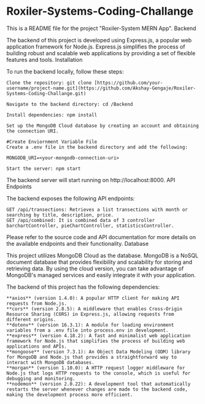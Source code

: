 ﻿# Roxiler-Systems-Coding-Challange
This is a README file for the project "Roxiler-System MERN App".
Backend

The backend of this project is developed using Express.js, a popular web application framework for Node.js. Express.js simplifies the process of building robust and scalable web applications by providing a set of flexible features and tools.
Installation

To run the backend locally, follow these steps:

    Clone the repository: git clone [https://github.com/your-username/project-name.git](https://github.com/Akshay-Gengaje/Roxiler-Systems-Coding-Challange.git)

    Navigate to the backend directory: cd /Backend

    Install dependencies: npm install

    Set up the MongoDB Cloud database by creating an account and obtaining the connection URI.

    #Create Enviornment Variable File
    Create a .env file in the backend directory and add the following:

    MONGODB_URI=<your-mongodb-connection-uri>

    Start the server: npm start

The backend server will start running on http://localhost:8000.
API Endpoints

The backend exposes the following API endpoints:

    GET /api/transections: Retrieves a list transections with month or searching by title, description, price.
    GET /api/combined: It is combined data of 3 controller barchartController, pieChartController, statisticsController.
   
Please refer to the source code and API documentation for more details on the available endpoints and their functionality.
Database

This project utilizes MongoDB Cloud as the database. MongoDB is a NoSQL document database that provides flexibility and scalability for storing and retrieving data. By using the cloud version, you can take advantage of MongoDB's managed services and easily integrate it with your application.

The backend of this project has the following dependencies:

    **axios** (version 1.4.0): A popular HTTP client for making API requests from Node.js.
    **cors** (version 2.8.5): A middleware that enables Cross-Origin Resource Sharing (CORS) in Express.js, allowing requests from different origins.
    **dotenv** (version 16.3.1): A module for loading environment variables from a .env file into process.env in development.
    **express** (version 4.18.2): A fast and minimalist web application framework for Node.js that simplifies the process of building web applications and APIs.
    **mongoose** (version 7.3.1): An Object Data Modeling (ODM) library for MongoDB and Node.js that provides a straightforward way to interact with MongoDB databases.
    **morgan** (version 1.10.0): A HTTP request logger middleware for Node.js that logs HTTP requests to the console, which is useful for debugging and monitoring.
    **nodemon** (version 2.0.22): A development tool that automatically restarts the server whenever changes are made to the backend code, making the development process more efficient.

